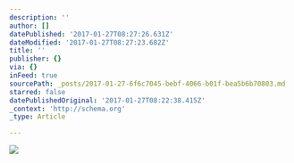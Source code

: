 ```yaml
---
description: ''
author: []
datePublished: '2017-01-27T08:27:26.631Z'
dateModified: '2017-01-27T08:27:23.682Z'
title: ''
publisher: {}
via: {}
inFeed: true
sourcePath: _posts/2017-01-27-6f6c7045-bebf-4066-b01f-bea5b6b70803.md
starred: false
datePublishedOriginal: '2017-01-27T08:22:38.415Z'
_context: 'http://schema.org'
_type: Article

---
```

![](https://the-grid-user-content.s3-us-west-2.amazonaws.com/1420c2dc-0feb-4230-a515-3bfe64648de2.jpg)